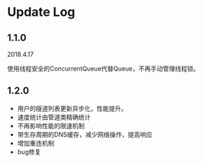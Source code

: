 # Update Log

## 1.1.0

2018.4.17

使用线程安全的ConcurrentQueue代替Queue，不再手动管理线程锁。

## 1.2.0

* 用户的隧道列表更新异步化，性能提升。
* 速度统计由管道类精确统计
* 不再影响性能的限速机制
* 带生存周期的DNS缓存，减少网络操作，提高响应
* 增加重连机制
* bug修复